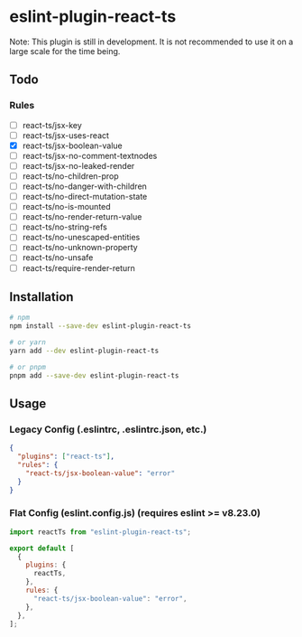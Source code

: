 # eslint-plugin-react-ts

Note: This plugin is still in development. It is not recommended to use it on a large scale for the time being.

## Todo

### Rules

- [ ] react-ts/jsx-key
- [ ] react-ts/jsx-uses-react
- [x] react-ts/jsx-boolean-value
- [ ] react-ts/jsx-no-comment-textnodes
- [ ] react-ts/jsx-no-leaked-render
- [ ] react-ts/no-children-prop
- [ ] react-ts/no-danger-with-children
- [ ] react-ts/no-direct-mutation-state
- [ ] react-ts/no-is-mounted
- [ ] react-ts/no-render-return-value
- [ ] react-ts/no-string-refs
- [ ] react-ts/no-unescaped-entities
- [ ] react-ts/no-unknown-property
- [ ] react-ts/no-unsafe
- [ ] react-ts/require-render-return

## Installation

```bash
# npm
npm install --save-dev eslint-plugin-react-ts

# or yarn
yarn add --dev eslint-plugin-react-ts

# or pnpm
pnpm add --save-dev eslint-plugin-react-ts
```

## Usage

### Legacy Config (.eslintrc, .eslintrc.json, etc.)

```json
{
  "plugins": ["react-ts"],
  "rules": {
    "react-ts/jsx-boolean-value": "error"
  }
}
```

### Flat Config (eslint.config.js) (requires eslint >= v8.23.0)

```js
import reactTs from "eslint-plugin-react-ts";

export default [
  {
    plugins: {
      reactTs,
    },
    rules: {
      "react-ts/jsx-boolean-value": "error",
    },
  },
];
```
